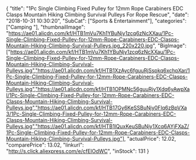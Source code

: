 {
	"title": "1Pc Single Climbing Fixed Pulley for 12mm Rope Carabiners EDC Clasps Mountain Hiking Climbing Survival Pulleys For Rope Rescue",
	"date": "2018-10-31 10:30:20",
	"SubCat": ["Sports & Entertainment"],
	"categories": ["Camping "],
	"thumbnailImage": "https://ae01.alicdn.com/kf/HTB1mVu7Kh1YBuNjy1zcq6zNcXXau/1Pc-Single-Climbing-Fixed-Pulley-for-12mm-Rope-Carabiners-EDC-Clasps-Mountain-Hiking-Climbing-Survival-Pulleys.jpg_220x220.jpg",
	"BigImage": ["https://ae01.alicdn.com/kf/HTB1mVu7Kh1YBuNjy1zcq6zNcXXau/1Pc-Single-Climbing-Fixed-Pulley-for-12mm-Rope-Carabiners-EDC-Clasps-Mountain-Hiking-Climbing-Survival-Pulleys.jpg","https://ae01.alicdn.com/kf/HTB1XzAyc6fguuRjSspkq6xchpXar/1Pc-Single-Climbing-Fixed-Pulley-for-12mm-Rope-Carabiners-EDC-Clasps-Mountain-Hiking-Climbing-Survival-Pulleys.jpg","https://ae01.alicdn.com/kf/HTB1OPMNc56guuRjy1Xdq6yAwpXaI/1Pc-Single-Climbing-Fixed-Pulley-for-12mm-Rope-Carabiners-EDC-Clasps-Mountain-Hiking-Climbing-Survival-Pulleys.jpg","https://ae01.alicdn.com/kf/HTB17Gy6KeSSBuNjy0Flq6zBpVXa3/1Pc-Single-Climbing-Fixed-Pulley-for-12mm-Rope-Carabiners-EDC-Clasps-Mountain-Hiking-Climbing-Survival-Pulleys.jpg","https://ae01.alicdn.com/kf/HTB1lQuxKeuSBuNjy1Xcq6AYjFXaZ/1Pc-Single-Climbing-Fixed-Pulley-for-12mm-Rope-Carabiners-EDC-Clasps-Mountain-Hiking-Climbing-Survival-Pulleys.jpg"],
	"actualPrice": 12.02,
	"comparePrice": 13.02,
	"linkurl": "http://s.click.aliexpress.com/e/cfElOdWC",
	"inStock": 131
}
